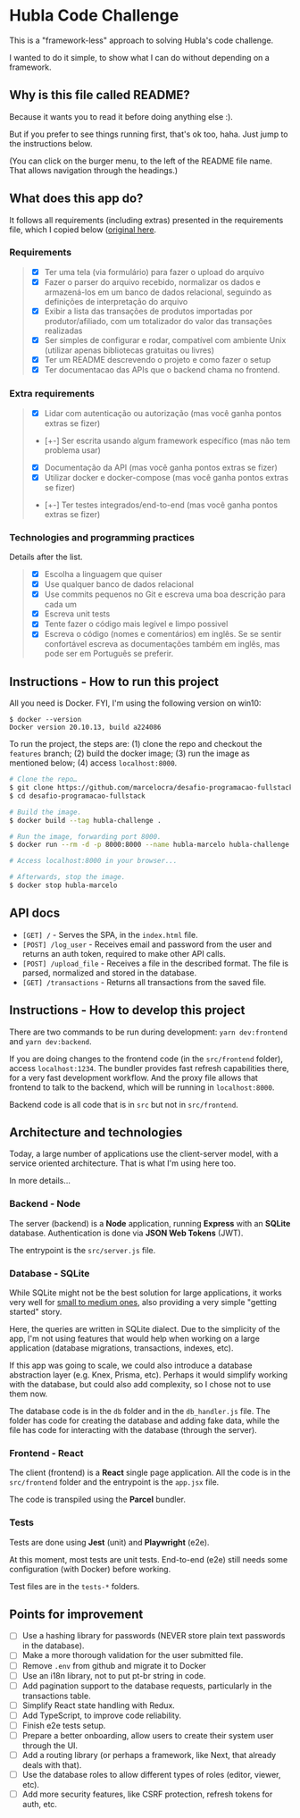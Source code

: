 # Hubla Code Challenge

This is a "framework-less" approach to solving Hubla's code challenge.

I wanted to do it simple, to show what I can do without depending on a
framework.

## Why is this file called README?

Because it wants you to read it before doing anything else :).

But if you prefer to see things running first, that's ok too, haha. Just jump to
the instructions below.

(You can click on the burger menu, to the left of the README file name. That
allows navigation through the headings.)

## What does this app do?

It follows all requirements (including extras) presented in the requirements
file, which I copied below ([original here](/README-original.md).

### Requirements

> - [x] Ter uma tela (via formulário) para fazer o upload do arquivo
> - [x] Fazer o parser do arquivo recebido, normalizar os dados e armazená-los
>       em um banco de dados relacional, seguindo as definições de interpretação
>       do arquivo
> - [x] Exibir a lista das transações de produtos importadas por
>       produtor/afiliado, com um totalizador do valor das transações realizadas
> - [x] Ser simples de configurar e rodar, compatível com ambiente Unix
>       (utilizar apenas bibliotecas gratuitas ou livres)
> - [x] Ter um README descrevendo o projeto e como fazer o setup
> - [x] Ter documentacao das APIs que o backend chama no frontend.

### Extra requirements

> - [x] Lidar com autenticação ou autorização (mas você ganha pontos extras se
>       fizer)
> - [+-] Ser escrita usando algum framework específico (mas não tem problema
>   usar)
> - [x] Documentação da API (mas você ganha pontos extras se fizer)
> - [x] Utilizar docker e docker-compose (mas você ganha pontos extras se fizer)
> - [+-] Ter testes integrados/end-to-end (mas você ganha pontos extras se
>   fizer)

### Technologies and programming practices

Details after the list.

> - [x] Escolha a linguagem que quiser
> - [x] Use qualquer banco de dados relacional
> - [x] Use commits pequenos no Git e escreva uma boa descrição para cada um
> - [x] Escreva unit tests
> - [x] Tente fazer o código mais legível e limpo possivel
> - [x] Escreva o código (nomes e comentários) em inglês. Se se sentir
>       confortável escreva as documentações também em inglês, mas pode ser em
>       Português se preferir.

## Instructions - How to run this project

All you need is Docker. FYI, I'm using the following version on win10:

```
$ docker --version
Docker version 20.10.13, build a224086
```

To run the project, the steps are: (1) clone the repo and checkout the
`features` branch; (2) build the docker image; (3) run the image as mentioned
below; (4) access `localhost:8000`.

```sh
# Clone the repo…
$ git clone https://github.com/marcelocra/desafio-programacao-fullstack
$ cd desafio-programacao-fullstack

# Build the image.
$ docker build --tag hubla-challenge .

# Run the image, forwarding port 8000.
$ docker run --rm -d -p 8000:8000 --name hubla-marcelo hubla-challenge

# Access localhost:8000 in your browser...

# Afterwards, stop the image.
$ docker stop hubla-marcelo
```

## API docs

- `[GET] /` - Serves the SPA, in the `index.html` file.
- `[POST] /log_user` - Receives email and password from the user and returns an
  auth token, required to make other API calls.
- `[POST] /upload_file` - Receives a file in the described format. The file is
  parsed, normalized and stored in the database.
- `[GET] /transactions` - Returns all transactions from the saved file.

## Instructions - How to develop this project

There are two commands to be run during development: `yarn dev:frontend` and
`yarn dev:backend`.

If you are doing changes to the frontend code (in the `src/frontend` folder),
access `localhost:1234`. The bundler provides fast refresh capabilities there,
for a very fast development workflow. And the proxy file allows that frontend to
talk to the backend, which will be running in `localhost:8000`.

Backend code is all code that is in `src` but not in `src/frontend`.

## Architecture and technologies

Today, a large number of applications use the client-server model, with a
service oriented architecture. That is what I'm using here too.

In more details…

### Backend - Node

The server (backend) is a **Node** application, running **Express** with an
**SQLite** database. Authentication is done via **JSON Web Tokens** (JWT).

The entrypoint is the `src/server.js` file.

### Database - SQLite

While SQLite might not be the best solution for large applications, it works
very well for
[small to medium ones](https://www.sqlite.org/whentouse.html#website), also
providing a very simple "getting started" story.

Here, the queries are written in SQLite dialect. Due to the simplicity of the
app, I'm not using features that would help when working on a large application
(database migrations, transactions, indexes, etc).

If this app was going to scale, we could also introduce a database abstraction
layer (e.g. Knex, Prisma, etc). Perhaps it would simplify working with the
database, but could also add complexity, so I chose not to use them now.

The database code is in the `db` folder and in the `db_handler.js` file. The
folder has code for creating the database and adding fake data, while the file
has code for interacting with the database (through the server).

### Frontend - React

The client (frontend) is a **React** single page application. All the code is in
the `src/frontend` folder and the entrypoint is the `app.jsx` file.

The code is transpiled using the **Parcel** bundler.

### Tests

Tests are done using **Jest** (unit) and **Playwright** (e2e).

At this moment, most tests are unit tests. End-to-end (e2e) still needs some
configuration (with Docker) before working.

Test files are in the `tests-*` folders.

## Points for improvement

- [ ] Use a hashing library for passwords (NEVER store plain text passwords in
      the database).
- [ ] Make a more thorough validation for the user submitted file.
- [ ] Remove `.env` from github and migrate it to Docker
- [ ] Use an i18n library, not to put pt-br string in code.
- [ ] Add pagination support to the database requests, particularly in the
      transactions table.
- [ ] Simplify React state handling with Redux.
- [ ] Add TypeScript, to improve code reliability.
- [ ] Finish e2e tests setup.
- [ ] Prepare a better onboarding, allow users to create their system user
      through the UI.
- [ ] Add a routing library (or perhaps a framework, like Next, that already
      deals with that).
- [ ] Use the database roles to allow different types of roles (editor, viewer,
      etc).
- [ ] Add more security features, like CSRF protection, refresh tokens for auth,
      etc.
